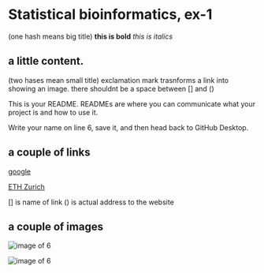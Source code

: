 # Statistical bioinformatics, ex-1 

(one hash means big title)
**this is bold**
_this is italics_

 
## a little content.
(two hases mean small title)
exclamation mark trasnforms a link into showing an image.
there shouldnt be a space between [] and ()

This is your README. READMEs are where you can communicate what your project is and how to use it.

Write your name on line 6, save it, and then head back to GitHub Desktop.
## a couple of links
[google](http://google.com)

[ETH Zurich](https://ethz.ch/en.html)

[] is name of link
() is actual address to the website

## a couple of images
![image of 6](https://octodex.github.com/images/bannekat.png)

![image of 6](C:/Users/user/Documents/desktop-tutorial/6.png)
